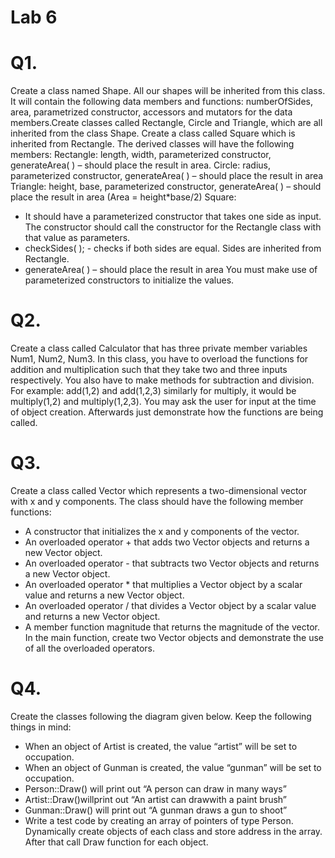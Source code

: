 # Lab 6

# Q1.

Create a class named Shape. All our shapes will be inherited from this class. It will
contain the following data members and functions: numberOfSides, area,
parametrized constructor, accessors and mutators for the data members.Create
classes called Rectangle, Circle and Triangle, which are all inherited from the class
Shape. Create a class called Square which is inherited from Rectangle. The derived
classes will have the following members:
Rectangle: length, width, parameterized constructor, generateArea( ) – should
place the result in area.
Circle: radius, parameterized constructor, generateArea( ) – should place the
result in area
Triangle: height, base, parameterized constructor, generateArea( ) – should place
the result in area (Area = height*base/2)
Square:
- It should have a parameterized constructor that takes one side as input. The
constructor should call the constructor for the Rectangle class with that value
as parameters.
- checkSides( ); - checks if both sides are equal. Sides are inherited from
Rectangle.
- generateArea( ) – should place the result in area
You must make use of parameterized constructors to initialize the values.

# Q2.

Create a class called Calculator that has three private member variables Num1,
Num2, Num3. In this class, you have to overload the functions for addition and
multiplication such that they take two and three inputs respectively. You also have
to make methods for subtraction and division. For example: add(1,2) and
add(1,2,3) similarly for multiply, it would be multiply(1,2) and multiply(1,2,3). You
may ask the user for input at the time of object creation. Afterwards just
demonstrate how the functions are being called.

# Q3.

Create a class called Vector which represents a two-dimensional vector with x and
y components. The class should have the following member functions:
- A constructor that initializes the x and y components of the vector.
- An overloaded operator + that adds two Vector objects and returns a new Vector
object.
- An overloaded operator - that subtracts two Vector objects and returns a new Vector
object.
- An overloaded operator * that multiplies a Vector object by a scalar value and returns a
new Vector object.
- An overloaded operator / that divides a Vector object by a scalar value and returns a
new Vector object.
- A member function magnitude that returns the magnitude of the vector.
In the main function, create two Vector objects and demonstrate the use of all the
overloaded operators.

# Q4.

Create the classes following the diagram given below. Keep the following things
in mind:
- When an object of Artist is created, the value “artist” will be set to occupation.
- When an object of Gunman is created, the value “gunman” will be set to
occupation.
- Person::Draw() will print out “A person can draw in many ways”
- Artist::Draw()willprint out “An artist can drawwith a paint brush”
- Gunman::Draw() will print out “A gunman draws a gun to shoot”
- Write a test code by creating an array of pointers of type Person. Dynamically create
objects of each class and store address in the array. After that call Draw function for each
object.
